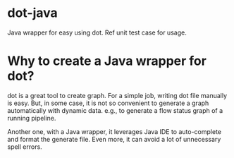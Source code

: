 dot-java
========

Java wrapper for easy using dot.
Ref unit test case for usage.

# Why to create a Java wrapper for dot?
dot is a great tool to create graph. For a simple job, writing dot file manually is easy.
But, in some case, it is not so convenient to generate a graph automatically with dynamic data.
e.g., to generate a flow status graph of a running pipeline.

Another one, with a Java wrapper, it leverages Java IDE to auto-complete and format the generate file.
Even more, it can avoid a lot of unnecessary spell errors.

